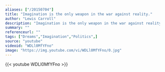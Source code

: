 ```yaml
---
aliases: ["/20150704"]
title: "Imagination is the only weapon in the war against reality."
author: "Lewis Carroll"
description: "Imagination is the only weapon in the war against reality. - Lewis Carroll quotes from GetInspired365.com"
summary: ""
referenceurl: ""
tags: ["Dreams","Imagination","Politics",]
source: "youtube"
videoid: "WDLl0MfYFno"
image: "https://img.youtube.com/vi/WDLl0MfYFno/0.jpg"
---
```


{{< youtube WDLl0MfYFno >}}
